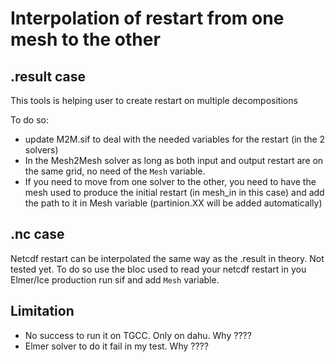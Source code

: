 Interpolation of restart from one mesh to the other
===================================================

.result case
------------

This tools is helping user to create restart on multiple decompositions

To do so:
 - update M2M.sif to deal with the needed variables for the restart (in the 2 solvers)
 - In the Mesh2Mesh solver as long as both input and output restart are on the same grid, no need of the `Mesh` variable.
 - If you need to move from one solver to the other, you need to have the mesh used to produce the initial restart (in mesh_in in this case) and add the path to it in Mesh variable (partinion.XX will be added automatically)

.nc case
--------

Netcdf restart can be interpolated the same way as the .result in theory. Not tested yet. To do so use the bloc used to read your netcdf restart in you Elmer/Ice production run sif and add `Mesh` variable.

Limitation
----------

 - No success to run it on TGCC. Only on dahu. Why ???? 
 - Elmer solver to do it fail in my test. Why ????
